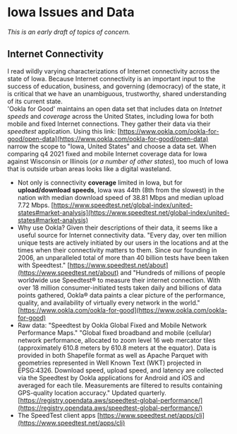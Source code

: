 # Iowa Issues and Data  
*This is an early draft of topics of concern.*  

## Internet Connectivity  
I read wildly varying characterizations of Internet connectivity across the state of Iowa.  Because Internet connectivity is an important input to the success of education, business, and governing (democracy) of the state, it is critical that we have an unambiguous, trustworthy, shared understanding of its current state.  
'Ookla for Good' maintains an open data set that includes data on *Intetnet speeds* and *coverage* across the United States, including Iowa for both mobile and fixed Internet connections.  They gather their data via their *speedtest* application. Using this link: [https://www.ookla.com/ookla-for-good/open-data](https://www.ookla.com/ookla-for-good/open-data) narrow the scope to "Iowa, United States" and choose a data set.  When comparing q4 2021 fixed and mobile Internet coverage data for Iowa against Wisconsin or Illinois (*or a number of other states*), too much of Iowa that is outside urban areas looks like a digital wasteland. 	
  * Not only is connectivity **coverage** limited in Iowa, but for **upload/download speeds**, Iowa was 44th (8th from the slowest) in the nation with median download speed of 38.81 Mbps and median upload 7.72 Mbps. [https://www.speedtest.net/global-index/united-states#market-analysis](https://www.speedtest.net/global-index/united-states#market-analysis)  
  * Why use Ookla?  Given their descriptions of their data, it seems like a useful source for Internet connectivity data.  "Every day, over ten million unique tests are actively initiated by our users in the locations and at the times when their connectivity matters to them. Since our founding in 2006, an unparalleled total of more than 40 billion tests have been taken with Speedtest." [https://www.speedtest.net/about](https://www.speedtest.net/about) and "Hundreds of millions of people worldwide use Speedtest® to measure their internet connection. With over 18 million consumer-initiated tests taken daily and billions of data points gathered, Ookla® data paints a clear picture of the performance, quality, and availability of virtually every network in the world." [https://www.ookla.com/ookla-for-good](https://www.ookla.com/ookla-for-good)  
  * Raw data: "Speedtest by Ookla Global Fixed and Mobile Network Performance Maps." "Global fixed broadband and mobile (cellular) network performance, allocated to zoom level 16 web mercator tiles (approximately 610.8 meters by 610.8 meters at the equator). Data is provided in both Shapefile format as well as Apache Parquet with geometries represented in Well Known Text (WKT) projected in EPSG:4326. Download speed, upload speed, and latency are collected via the Speedtest by Ookla applications for Android and iOS and averaged for each tile. Measurements are filtered to results containing GPS-quality location accuracy."  Updated quarterly. [https://registry.opendata.aws/speedtest-global-performance/](https://registry.opendata.aws/speedtest-global-performance/)  
  * The SpeedTest client apps [https://www.speedtest.net/apps/cli](https://www.speedtest.net/apps/cli)  
